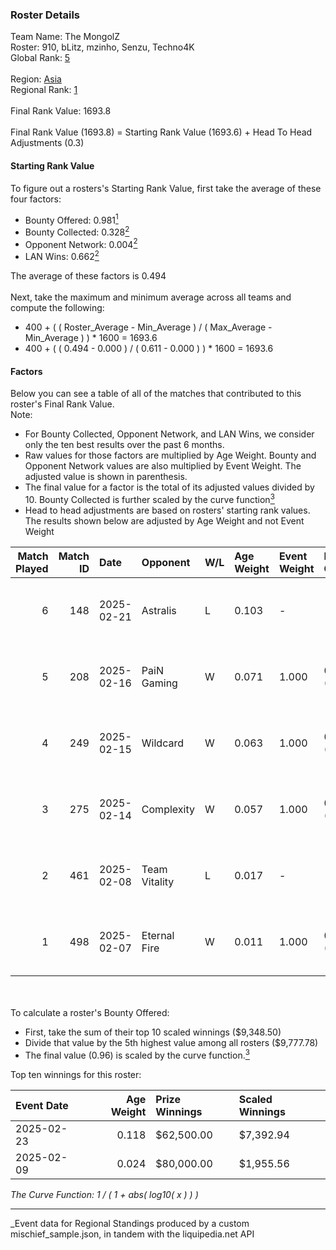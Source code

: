 ### Roster Details<br />
Team Name: The MongolZ<br />
Roster: 910, bLitz, mzinho, Senzu, Techno4K<br />
Global Rank: [5](../../standings_global_2025_08_04.md)<br />
<br />
Region: [Asia]( ../../standings_asia_2025_08_04.md)<br />
Regional Rank: [1]( ../../standings_asia_2025_08_04.md)<br />
<br />
Final Rank Value:  1693.8<br />
<br />
Final Rank Value (1693.8) = Starting Rank Value (1693.6) + Head To Head Adjustments (0.3)<br />

#### Starting Rank Value<br />
To figure out a rosters's Starting Rank Value, first take the average of these four factors:<br />
- Bounty Offered: 0.981[<sup>1</sup>](#table2)
- Bounty Collected: 0.328[<sup>2</sup>](#table1)
- Opponent Network: 0.004[<sup>2</sup>](#table1)
- LAN Wins: 0.662[<sup>2</sup>](#table1)

The average of these factors is 0.494<br />
<br />
Next, take the maximum and minimum average across all teams and compute the following:<br />
- 400 + ( ( Roster_Average - Min_Average ) / ( Max_Average - Min_Average ) ) * 1600 = 1693.6
- 400 + ( ( 0.494 - 0.000 ) / ( 0.611 - 0.000 ) ) * 1600 = 1693.6


#### Factors<br />
Below you can see a table of all of the matches that contributed to this roster's Final Rank Value.<br />
Note:<br />

- For Bounty Collected, Opponent Network, and LAN Wins, we consider only the ten best results over the past 6 months.
- Raw values for those factors are multiplied by Age Weight. Bounty and Opponent Network values are also multiplied by Event Weight. The adjusted value is shown in parenthesis.
- The final value for a factor is the total of its adjusted values divided by 10. Bounty Collected is further scaled by the curve function[<sup>3</sup>](#curveFunction)
- Head to head adjustments are based on rosters' starting rank values. The results shown below are adjusted by Age Weight and not Event Weight
<span id="table1"></span><br />


| Match Played | Match ID | Date       | Opponent      | W/L | Age Weight | Event Weight | Bounty Collected | Opponent Network | LAN Wins  | H2H Adj. | Roster                              |
| -: | -: | :- | :- | :- | :- | :- | :- | :- | :- | -: | :- |
|            6 |      148 | 2025-02-21 | Astralis      | L   | 0.103      | -            | -                | -                | -         |    -0.56 | 910, bLitz, mzinho, Senzu, Techno4K |
|            5 |      208 | 2025-02-16 | PaiN Gaming   | W   | 0.071      | 1.000        | 0.756 (0.054)    | 0.330 (0.023)    | 1 (0.071) |     1.01 | 910, bLitz, mzinho, Senzu, Techno4K |
|            4 |      249 | 2025-02-15 | Wildcard      | W   | 0.063      | 1.000        | 0.227 (0.014)    | 0.086 (0.005)    | 1 (0.063) |     0.07 | 910, bLitz, mzinho, Senzu, Techno4K |
|            3 |      275 | 2025-02-14 | Complexity    | W   | 0.057      | 1.000        | 0.227 (0.013)    | 0.106 (0.006)    | 1 (0.057) |     0.07 | 910, bLitz, mzinho, Senzu, Techno4K |
|            2 |      461 | 2025-02-08 | Team Vitality | L   | 0.017      | -            | -                | -                | -         |    -0.49 | 910, bLitz, mzinho, Senzu, Techno4K |
|            1 |      498 | 2025-02-07 | Eternal Fire  | W   | 0.011      | 1.000        | 0.856 (0.009)    | 0.308 (0.003)    | 1 (0.011) |     0.15 | 910, bLitz, mzinho, Senzu, Techno4K |

<br />
<span id="table2"></span><br />
To calculate a roster's Bounty Offered:<br />

- First, take the sum of their top 10 scaled winnings ($9,348.50)
- Divide that value by the 5th highest value among all rosters ($9,777.78)
- The final value (0.96) is scaled by the curve function.[<sup>3</sup>](#curveFunction)

Top ten winnings for this roster:<br />

| Event Date | Age Weight | Prize Winnings | Scaled Winnings |
| :- | -: | :- | :- |
| 2025-02-23 |      0.118 | $62,500.00     | $7,392.94       |
| 2025-02-09 |      0.024 | $80,000.00     | $1,955.56       |


<span id="curveFunction"></span>_The Curve Function: 1 / ( 1 + abs( log10( x ) ) )_<br />

---
_Event data for Regional Standings produced by a custom mischief_sample.json, in tandem with the liquipedia.net API<br />
